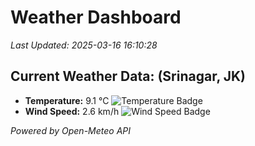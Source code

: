 
# Weather Dashboard

_Last Updated: 2025-03-16 16:10:28_

## Current Weather Data: (Srinagar, JK)
- **Temperature:** 9.1 °C ![Temperature Badge](https://img.shields.io/badge/Temperature-Low%20Temp-blue)
- **Wind Speed:** 2.6 km/h ![Wind Speed Badge](https://img.shields.io/badge/Wind%20Speed-Light%20Wind-blue)

*Powered by Open-Meteo API*
